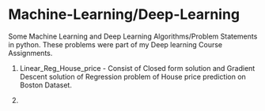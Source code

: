 # Machine-Learning/Deep-Learning
Some Machine Learning and Deep Learning Algorithms/Problem Statements in python.
These problems were part of my Deep learning Course Assignments.

1. Linear_Reg_House_price - Consist of Closed form solution and Gradient Descent solution of Regression problem of House price prediction on Boston Dataset.

2. 
